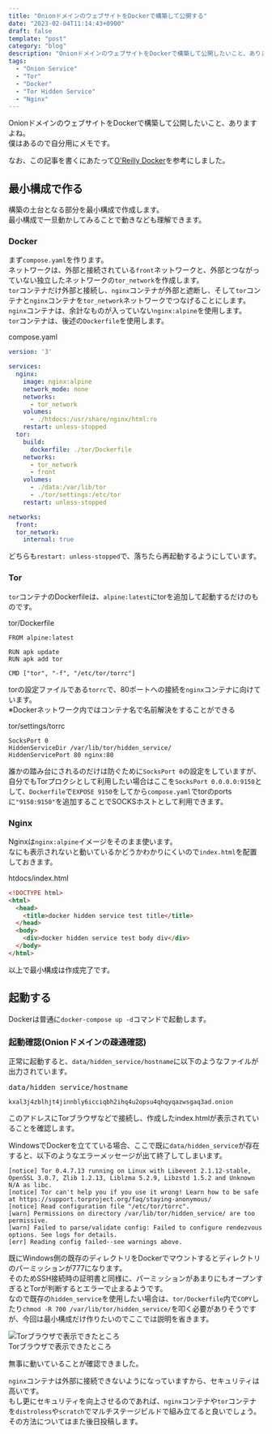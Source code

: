 ```yaml
---
title: "OnionドメインのウェブサイトをDockerで構築して公開する"
date: "2023-02-04T11:14:43+0900"
draft: false
template: "post"
category: "blog"
description: "OnionドメインのウェブサイトをDockerで構築して公開したいこと、ありますよね。僕はあるので自分用にメモです。"
tags:
  - "Onion Service"
  - "Tor"
  - "Docker"
  - "Tor Hidden Service"
  - "Nginx"
---
```


OnionドメインのウェブサイトをDockerで構築して公開したいこと、ありますよね。  
僕はあるので自分用にメモです。

なお、この記事を書くにあたって<a target="_blank" href="https://www.amazon.co.jp/dp/4873117763?&linkCode=ll1&tag=nishidemasami-22&linkId=7b0a0e16eab9786a7b21bcf0d7c4e768&language=ja_JP&ref_=as_li_ss_tl" rel="noreferrer" >O'Reilly Docker</a>を参考にしました。

## 最小構成で作る

構築の土台となる部分を最小構成で作成します。  
最小構成で一旦動かしてみることで動きなども理解できます。

### Docker

まず`compose.yaml`を作ります。  
ネットワークは、外部と接続されている`front`ネットワークと、外部とつながっていない独立したネットワークの`tor_network`を作成します。  
`tor`コンテナだけ外部と接続し、`nginx`コンテナが外部と遮断し、そして`tor`コンテナと`nginx`コンテナを`tor_network`ネットワークでつなげることにします。  
`nginx`コンテナは、余計なものが入っていない`nginx:alpine`を使用します。  
`tor`コンテナは、後述の`Dockerfile`を使用します。  

<div class="preshiki">compose.yaml</div>

```yaml
version: '3'

services:
  nginx:
    image: nginx:alpine
    network_mode: none
    networks:
      - tor_network
    volumes:
      - ./htdocs:/usr/share/nginx/html:ro
    restart: unless-stopped
  tor:
    build:
      dockerfile: ./tor/Dockerfile
    networks:
      - tor_network
      - front
    volumes:
      - ./data:/var/lib/tor
      - ./tor/settings:/etc/tor
    restart: unless-stopped

networks:
  front:
  tor_network:
    internal: true
```

どちらも`restart: unless-stopped`で、落ちたら再起動するようにしています。

### Tor

`tor`コンテナのDockerfileは、`alpine:latest`にtorを追加して起動するだけのものです。

<div class="preshiki">tor/Dockerfile</div>

```text
FROM alpine:latest

RUN apk update
RUN apk add tor

CMD ["tor", "-f", "/etc/tor/torrc"]
```

torの設定ファイルである`torrc`で、80ポートへの接続を`nginx`コンテナに向けています。  
※Dockerネットワーク内ではコンテナ名で名前解決をすることができる

<div class="preshiki">tor/settings/torrc</div>

```text
SocksPort 0
HiddenServiceDir /var/lib/tor/hidden_service/
HiddenServicePort 80 nginx:80
```

誰かの踏み台にされるのだけは防ぐために`SocksPort 0`の設定をしていますが、自分でもTorプロクシとして利用したい場合はここを`SocksPort 0.0.0.0:9150`として、`Dockerfile`で`EXPOSE 9150`をしてから`compose.yaml`でtorのportsに`"9150:9150"`を追加することでSOCKSホストとして利用できます。

### Nginx

Nginxは`nginx:alpine`イメージをそのまま使います。  
なにも表示されないと動いているかどうかわかりにくいので`index.html`を配置しておきます。

<div class="preshiki">htdocs/index.html</div>

```html
<!DOCTYPE html>
<html>
  <head>
    <title>docker hidden service test title</title>
  </head>
  <body>
    <div>docker hidden service test body div</div>
  </body>
</html>
```

以上で最小構成は作成完了です。

## 起動する

Dockerは普通に`docker-compose up -d`コマンドで起動します。

### 起動確認(Onionドメインの疎通確認)

正常に起動すると、`data/hidden_service/hostname`に以下のようなファイルが出力されています。

<pre class="preshiki">data/hidden_service/hostname</pre>

```text
kxal3j4zblhjt4jinnbly6icciqbh2ihq4u2opsu4qhqyqazwsgaq3ad.onion
```

このアドレスにTorブラウザなどで接続し、作成したindex.htmlが表示されていることを確認します。

<div class="note alert">

<i class="fontawesome fa fa-times-circle" style="color:#d60a34;font-size:20px;" aria-hidden="true"></i> WindowsでDockerを立てている場合、ここで既に`data/hidden_service`が存在すると、以下のようなエラーメッセージが出て終了してしまいます。

```text example-bad
[notice] Tor 0.4.7.13 running on Linux with Libevent 2.1.12-stable, OpenSSL 3.0.7, Zlib 1.2.13, Liblzma 5.2.9, Libzstd 1.5.2 and Unknown N/A as libc.
[notice] Tor can't help you if you use it wrong! Learn how to be safe at https://support.torproject.org/faq/staying-anonymous/
[notice] Read configuration file "/etc/tor/torrc".
[warn] Permissions on directory /var/lib/tor/hidden_service/ are too permissive.
[warn] Failed to parse/validate config: Failed to configure rendezvous options. See logs for details.
[err] Reading config failed--see warnings above.
```

既にWindows側の既存のディレクトリをDockerでマウントするとディレクトリのパーミッションが777になります。  
そのためSSH接続時の証明書と同様に、パーミッションがあまりにもオープンすぎるとTorが判断するとエラーで止まるようです。  
なので既存の`hidden_service`を使用したい場合は、`tor/Dockerfile`内で`COPY`したり`chmod -R 700 /var/lib/tor/hidden_service/`を叩く必要がありそうですが、今回は最小構成だけ作りたいのでここでは説明を省きます。

</div>

<div><img srcset="/assets/images/tor-browser-preview.webp" alt="Torブラウザで表示できたところ"/><div class="photo-space-detail">Torブラウザで表示できたところ</div></div>

無事に動いていることが確認できました。

`nginx`コンテナは外部に接続できないようになっていますから、セキュリティは高いです。  
もし更にセキュリティを向上させるのであれば、`nginx`コンテナや`tor`コンテナを`distroless`や`scratch`でマルチステージビルドで組み立てると良いでしょう。その方法についてはまた後日投稿します。
